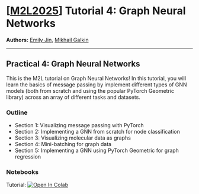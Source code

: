 # [[M2L2025](https://www.m2lschool.org/home)] Tutorial 4: Graph Neural Networks

**Authors:** [Emily Jin](https://ejin700.github.io/), [Mikhail Galkin](https://migalkin.github.io/)

--- 

## Practical 4: Graph Neural Networks
This is the M2L tutorial on Graph Neural Networks! In this tutorial, you will learn the basics of message passing by implement different types of GNN models (both from scratch and using the popular PyTorch Geometric library) across an array of different tasks and datasets. 

### Outline

- Section 1: Visualizing message passing with PyTorch
- Section 2: Implementing a GNN from scratch for node classification
- Section 3: Visualizing molecular data as graphs
- Section 4: Mini-batching for graph data
- Section 5: Implementing a GNN using PyTorch Geometric for graph regression

### Notebooks

Tutorial: [![Open In 
Colab](https://colab.research.google.com/assets/colab-badge.svg)](https://colab.research.google.com/github/M2Lschool/tutorials2025/blob/master/4_gnn/M2L_GNN_Tutorial.ipynb)

